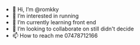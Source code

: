 - 👋 Hi, I’m @romkky
- 👀 I’m interested in running
- 🌱 I’m currently learning front end
- 💞️ I’m looking to collaborate on still didn't decide
- 📫 How to reach me 07478712166

<!---
romkky/romkky is a ✨ special ✨ repository because its `README.md` (this file) appears on your GitHub profile.
You can click the Preview link to take a look at your changes.
--->
